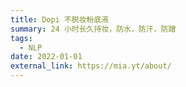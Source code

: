 ```yaml
---
title: Dopi 不脱妆粉底液
summary: 24 小时长久持妆，防水，防汗，防蹭
tags:
  - NLP
date: 2022-01-01
external_link: https://mia.yt/about/
---
```

